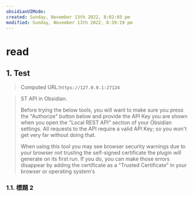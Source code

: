 ```yaml
---
obsidianUIMode: 
created: Sunday, November 13th 2022, 8:02:03 pm
modified: Sunday, November 13th 2022, 8:39:19 pm
---
```

# read
## 1. Test



> Computed URL:`https://127.0.0.1:27124`


> ST API in Obsidian.
> 
> Before trying the below tools, you will want to make sure you press the "Authorize" button below and provide the API Key you are shown when you open the "Local REST API" section of your Obsidian settings. All requests to the API require a valid API Key; so you won't get very far without doing that.
> 
> When using this tool you may see browser security warnings due to your browser not trusting the self-signed certificate the plugin will generate on its first run. If you do, you can make those errors disappear by adding the certificate as a "Trusted Certificate" in your browser or operating system's


### 1.1. 標題 2

